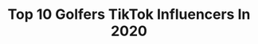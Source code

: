 ---
title: Top 10 Golfers TikTok Influencers In 2020
description: >-
  Find top golfers TikTok influencers in 2020. Most popular hashtags: #golfer #cute #quarantine #dogs.
platform: TikTok
profiles:
  - username: "parishilinski"
    fullname: >-
      Taz
    location: "United States"
    followers: 161498
    engagement: 2272
    commentsToLikes: 0.030936
    id: ckaiitpbzc1o10i78mzqcz3tk
    verified: false
    hashtags: "#badgemesport, #laneboy, #springbreak, #quarantinelife"
  - username: "bradycrump1"
    fullname: >-
      Brady Crump
    location: "United States"
    followers: 2557
    engagement: 1041
    commentsToLikes: 0.104688
    id: ck8oz79xjarmp0j78vti37yip
    verified: false
    hashtags: "#happyeaster, #jimmer, #familytime, #firstattempt"
  - username: "haileyraeostrom"
    fullname: >-
      Hailey Ostrom
    location: "United States"
    followers: 125946
    engagement: 598
    commentsToLikes: 0.010615
    id: ck7zo1sq6gzz10j78w3vlkn95
    verified: false
    hashtags: "#hairtutorial, #glowup, #decadesofhair, #leavingmybody"
  - username: "maddieardueser"
    fullname: >-
      Madalyn Ardueser
    location: "United States"
    followers: 5372
    engagement: 889
    commentsToLikes: 0.022486
    id: ckahun9a2j5z70i781ajhafs4
    verified: false
    hashtags: "#wrangler, #truth, #dirtbike, #truck"
  - username: "girgolfcompany"
    fullname: >-
      girgolfcompany
    location: "United States"
    followers: 6201
    engagement: 486
    commentsToLikes: 0.014939
    id: cka0qkjaiczy10i78qkqjecyj
    verified: false
    hashtags: "#dogs, #acnh, #ultrainstinct, #gotthisforyou"
  - username: "theconnorpils"
    fullname: >-
      Connor Pils
    location: "United States"
    followers: 27454
    engagement: 1080
    commentsToLikes: 0.068999
    id: ckactrxhsfijz0i787du0ysi7
    verified: false
    hashtags: "#wagonwheel, #music, #someoneyouloved, #golfshot"
  - username: "bendingpar"
    fullname: >-
      Bending Par
    location: "United States"
    followers: 3068
    engagement: 899
    commentsToLikes: 0.040663
    id: ck8oovhfv0ilq0j78k5i0iyxg
    verified: false
    hashtags: "#foryoupag, #minigolfing, #golfbattle, #minigolf"
  - username: "david_the_actor"
    fullname: >-
      DG
    location: "United States"
    followers: 43323
    engagement: 678
    commentsToLikes: 0.036363
    id: ck920jskleifn0j78g4yeh0h5
    verified: false
    hashtags: "#auditions, #strength, #shalom, #oklahoma"
  - username: "willowthebeautifulcat"
    fullname: >-
      Willow
    location: "United States"
    followers: 248612
    engagement: 3147
    commentsToLikes: 0.051379
    id: ck81s1ikspbwb0j78zwuocgec
    verified: false
    hashtags: "#magnolia, #cutecat, #waitforit, #quarantinecat"
  - username: "kaitlynparrishh"
    fullname: >-
      kaitlyn parrish
    location: "United States"
    followers: 10012
    engagement: 1511
    commentsToLikes: 0.095896
    id: ck9gn8uzivr460j78jfgrux1w
    verified: false
    hashtags: "#justiceforgirls, #starbucks, #swim, #sneeze"
---